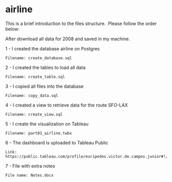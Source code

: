# airline
This is a brief introduction to the files structure. 
Please follow the order below:

After download all data for 2008 and saved in my machine. 


1 - I created the database airline on Postgres
    
    Filename: create_database.sql


2 - I created the tables to load all data
    
    Filename: create_table.sql


3 - I copied all files into the database
    
    Filename: copy_data.sql


4 - I created a view to retrieve data for the route SFO-LAX
    
    Filename: create_view.sql
    
    
5 - I create the visualization on Tableau
    
    Filename: part01_airline.twbx


6 - The dashboard is uploaded to Tableau Public
    
    Link: https://public.tableau.com/profile/euripedes.victor.de.campos.junior#!/vizhome/Airline_Route_SFO_LAX_v6/ClientDash
    

7 - File with extra notes
    
    File name: Notes.docx
